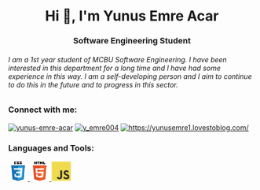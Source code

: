<h1 align="center">Hi 👋, I'm Yunus Emre Acar</h1>
<h3 align="center">Software Engineering Student</h3>
<h6>I am a 1st year student of MCBU Software Engineering. I have been interested in this department for a long time and I have had some experience in this way. I am a self-developing person and I aim to continue to do this in the future and to progress in this sector.</h6>
<h3 align="left">Connect with me:</h3>
<p align="left">
<a href="https://linkedin.com/in/yunus-emre-acar" target="blank"><img align="center" src="https://raw.githubusercontent.com/rahuldkjain/github-profile-readme-generator/master/src/images/icons/Social/linked-in-alt.svg" alt="yunus-emre-acar" height="30" width="40" /></a>
<a href="https://instagram.com/y_emre004" target="blank"><img align="center" src="https://raw.githubusercontent.com/rahuldkjain/github-profile-readme-generator/master/src/images/icons/Social/instagram.svg" alt="y_emre004" height="30" width="40" /></a>
<a href="https://yunusemre1.lovestoblog.com/" target="blank"><img align="center" src="https://raw.githubusercontent.com/rahuldkjain/github-profile-readme-generator/master/src/images/icons/Social/rss.svg" alt="https://yunusemre1.lovestoblog.com/" height="30" width="40" /></a>
</p>

<h3 align="left">Languages and Tools:</h3>
<p align="left"> <a href="https://www.w3schools.com/css/" target="_blank" rel="noreferrer"> <img src="https://raw.githubusercontent.com/devicons/devicon/master/icons/css3/css3-original-wordmark.svg" alt="css3" width="40" height="40"/> </a> <a href="https://www.w3.org/html/" target="_blank" rel="noreferrer"> <img src="https://raw.githubusercontent.com/devicons/devicon/master/icons/html5/html5-original-wordmark.svg" alt="html5" width="40" height="40"/> </a> <a href="https://developer.mozilla.org/en-US/docs/Web/JavaScript" target="_blank" rel="noreferrer"> <img src="https://raw.githubusercontent.com/devicons/devicon/master/icons/javascript/javascript-original.svg" alt="javascript" width="40" height="40"/> </a> </p>


